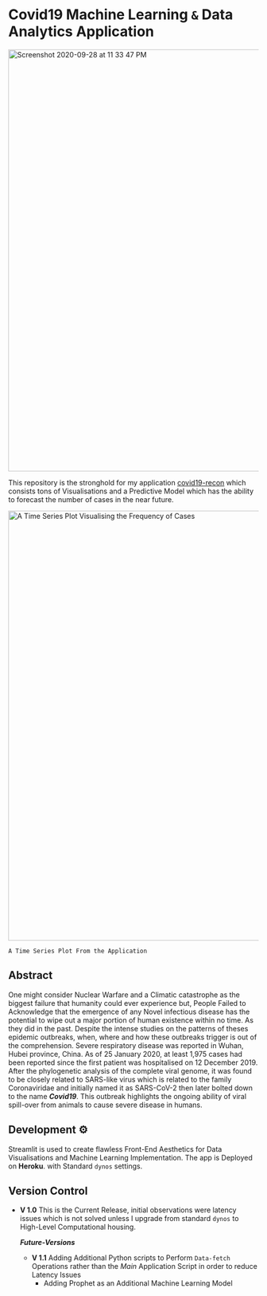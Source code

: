 # Covid19 Machine Learning ``&`` Data Analytics Application

[<img width="847" alt="Screenshot 2020-09-28 at 11 33 47 PM" src="https://user-images.githubusercontent.com/45916202/94586075-6f47d900-029e-11eb-8970-507b155f0ea5.png">](https://covid19-reconnaissance.herokuapp.com)


This repository is the stronghold for my application [covid19-recon](https://bit.ly/3kYHCW5) which consists tons of Visualisations
and a Predictive Model which has the ability to forecast the number of cases in the near future.


<img width="863" alt="A Time Series Plot Visualising the Frequency of Cases" src="https://user-images.githubusercontent.com/45916202/94586701-2c3a3580-029f-11eb-92e3-36c41c00147b.png">

```A Time Series Plot From the Application ```

## Abstract

One might consider Nuclear Warfare and a Climatic catastrophe as the biggest failure that humanity could ever experience but, People Failed to Acknowledge that the emergence of any Novel infectious disease has the potential to wipe out a major portion of human existence within no time. As they did in the past. Despite the intense studies on the patterns of theses epidemic outbreaks, when, where and how these outbreaks trigger is out of the comprehension. Severe respiratory disease was reported in Wuhan, Hubei province, China. As of 25 January 2020, at least 1,975 cases had been reported since the first patient was hospitalised on 12 December 2019. After the phylogenetic analysis of the complete viral genome, it was found to be closely related to SARS-like virus which is related to the family Coronaviridae and initially named it as SARS-CoV-2 then later bolted down to the name **_Covid19_**. This outbreak highlights the ongoing ability of viral spill-over from animals to cause severe disease in humans.


## Development ⚙️
Streamlit is used to create flawless Front-End Aesthetics for Data Visualisations and Machine Learning Implementation. The app is Deployed on **Heroku**. with Standard ```dynos``` settings.

## Version Control

- **V 1.0** This is the Current Release, initial observations were latency issues which is not solved unless I upgrade from standard ```dynos``` to High-Level Computational housing. 

  _**Future-Versions**_
    - **V 1.1** Adding Additional Python scripts to Perform ``Data-fetch`` Operations rather than the _Main_ Application Script in order to reduce Latency Issues 
      - Adding Prophet as an Additional Machine Learning Model
      




